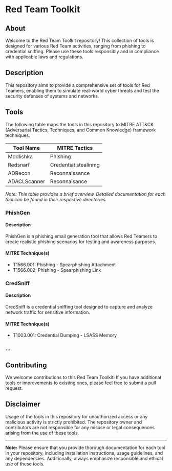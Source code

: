 # Red Team Toolkit

## About

Welcome to the Red Team Toolkit repository! This collection of tools is designed for various Red Team activities, ranging from phishing to credential sniffing. Please use these tools responsibly and in compliance with applicable laws and regulations.

## Description

This repository aims to provide a comprehensive set of tools for Red Teamers, enabling them to simulate real-world cyber threats and test the security defenses of systems and networks.

## Tools

The following table maps the tools in this repository to MITRE ATT&CK (Adversarial Tactics, Techniques, and Common Knowledge) framework techniques.

| Tool Name              | MITRE Tactics                         |
|------------------------|-------------------------------------|
| Modlishka               | Phishing           |
| Redsnarf              | Credential stealinmg             | 
| ADRecon                    | Reconnaissance                                 |
| ADACLScanner |  Reconnaisance | 

*Note: This table provides a brief overview. Detailed documentation for each tool can be found in their respective directories.*

### PhishGen

#### Description

PhishGen is a phishing email generation tool that allows Red Teamers to create realistic phishing scenarios for testing and awareness purposes.

#### MITRE Technique(s)

- T1566.001: Phishing - Spearphishing Attachment
- T1566.002: Phishing - Spearphishing Link

### CredSniff

#### Description

CredSniff is a credential sniffing tool designed to capture and analyze network traffic for sensitive information.

#### MITRE Technique(s)

- T1003.001: Credential Dumping - LSASS Memory

### ...

## Contributing

We welcome contributions to this Red Team Toolkit! If you have additional tools or improvements to existing ones, please feel free to submit a pull request.

## Disclaimer

Usage of the tools in this repository for unauthorized access or any malicious activity is strictly prohibited. The repository owner and contributors are not responsible for any misuse or legal consequences arising from the use of these tools.

---

**Note:** Please ensure that you provide thorough documentation for each tool in your repository, including installation instructions, usage guidelines, and any dependencies. Additionally, always emphasize responsible and ethical use of these tools.
